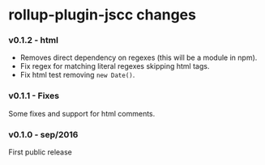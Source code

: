 # rollup-plugin-jscc changes

### v0.1.2 - html
- Removes direct dependency on regexes (this will be a module in npm).
- Fix regex for matching literal regexes skipping html tags.
- Fix html test removing `new Date()`.

### v0.1.1 - Fixes
Some fixes and support for html comments.

### v0.1.0 - sep/2016
First public release

